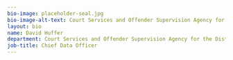 ```yaml
---
bio-image: placeholder-seal.jpg
bio-image-alt-text: Court Services and Offender Supervision Agency for the District of Columbia
layout: bio
name: David Huffer
department: Court Services and Offender Supervision Agency for the District of Columbia
job-title: Chief Data Officer
---
```

